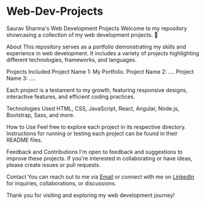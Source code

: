 # Web-Dev-Projects
Saurav Sharma's Web Development Projects
Welcome to my repository showcasing a collection of my web development projects. 🚀

About
This repository serves as a portfolio demonstrating my skills and experience in web development. It includes a variety of projects highlighting different technologies, frameworks, and languages.

Projects Included
Project Name 1: My Portfolio.
Project Name 2: ....
Project Name 3: ....

Each project is a testament to my growth, featuring responsive designs, interactive features, and efficient coding practices.

Technologies Used
HTML, CSS, JavaScript, React, Angular, Node.js, Bootstrap, Sass, and more.

How to Use
Feel free to explore each project in its respective directory. Instructions for running or testing each project can be found in their README files.

Feedback and Contributions
I'm open to feedback and suggestions to improve these projects. If you're interested in collaborating or have ideas, please create issues or pull requests.

Contact
You can reach out to me via [Email](sauravsharma2357@gmail.com) or connect with me on [LinkedIn](https://www.linkedin.com/in/saurav-sharma-3ab56a249/) for inquiries, collaborations, or discussions.

Thank you for visiting and exploring my web development journey!
